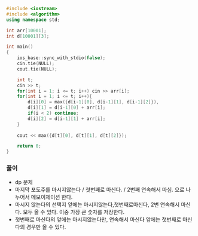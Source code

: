 ```cpp
#include <iostream>
#include <algorithm>
using namespace std;

int arr[10001];
int d[10001][3];

int main()
{
    ios_base::sync_with_stdio(false);
    cin.tie(NULL);
    cout.tie(NULL);

    int t;
    cin >> t;
    for(int i = 1; i <= t; i++) cin >> arr[i];
    for(int i = 1; i <= t; i++){
        d[i][0] = max({d[i-1][0], d[i-1][1], d[i-1][2]}),
        d[i][1] = d[i-1][0] + arr[i];
        if(i < 2) continue;
        d[i][2] = d[i-1][1] + arr[i];
    }
    
    cout << max({d[t][0], d[t][1], d[t][2]});

    return 0;
}
```

### 풀이
- dp 문제
- 마지막 포도주를 마시지않는다 / 첫번째로 마신다. / 2번째 연속해서 마심. 으로 나누어서 메모이제이션 한다.
- 마시지 않는다의 선택지 앞에는 마시지않는다,첫번째로마신다, 2번 연속해서 마신다. 모두 올 수 있다. 이중 가장 큰 숫자를 저장한다.
- 첫번째로 마신다의 앞에는 마시지않는다만, 연속해서 마신다 앞에는 첫번째로 마신다의 경우만 올 수 있다.